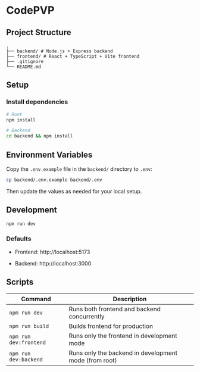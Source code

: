 # CodePVP

## Project Structure
```shell
.
├── backend/ # Node.js + Express backend
├── frontend/ # React + TypeScript + Vite frontend
├── .gitignore
└── README.md
```

## Setup

### Install dependencies
```bash
# Root
npm install

# Backend
cd backend && npm install
```

## Environment Variables
Copy the `.env.example` file in the `backend/` directory to `.env`:

```bash
cp backend/.env.example backend/.env
```
Then update the values as needed for your local setup.

## Development
```bash
npm run dev
```

### Defaults
- Frontend: http://localhost:5173 

- Backend: http://localhost:3000



## Scripts
| Command             | Description                                          |
|---------------------|------------------------------------------------------|
| `npm run dev`       | Runs both frontend and backend concurrently          |
| `npm run build`     | Builds frontend for production                       |
| `npm run dev:frontend` | Runs only the frontend in development mode         |
| `npm run dev:backend`  | Runs only the backend in development mode (from root) |

